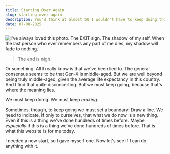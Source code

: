 ```yaml
---
title: Starting Over Again
slug: starting-over-again
description: You'd think at almost 50 I wouldn't have to keep doing this...
date: 07-08-2025
---
```


![I've always loved this photo. The EXIT sign. The shadow of my self. When the last person who ever remembers any part of me dies, my shadow will fade to nothing.](https://spencersokol.com/assets/exit.webp#border)
> The end is nigh.

Or something. All I really know is that we've been lied to. The general consensus seems to be that Gen-X is middle-aged. But we are well beyond being truly middle-aged, given the average life expectancy in this country. And I find that quite disconcerting. But we must keep going, because that's where the meaning lies.

We must keep doing. We must keep *making*.

Sometimes, though, to keep going we must set a boundary. Draw a line. We need to indicate, if only to ourselves, that what we do now is a new thing. Even if this is a thing we've done hundreds of times before. Maybe *especially* if this is a thing we've done hundreds of times before. That is what this website is for me today.

I needed a new start, so I gave myself one. Now let's see if I can do anything with it.